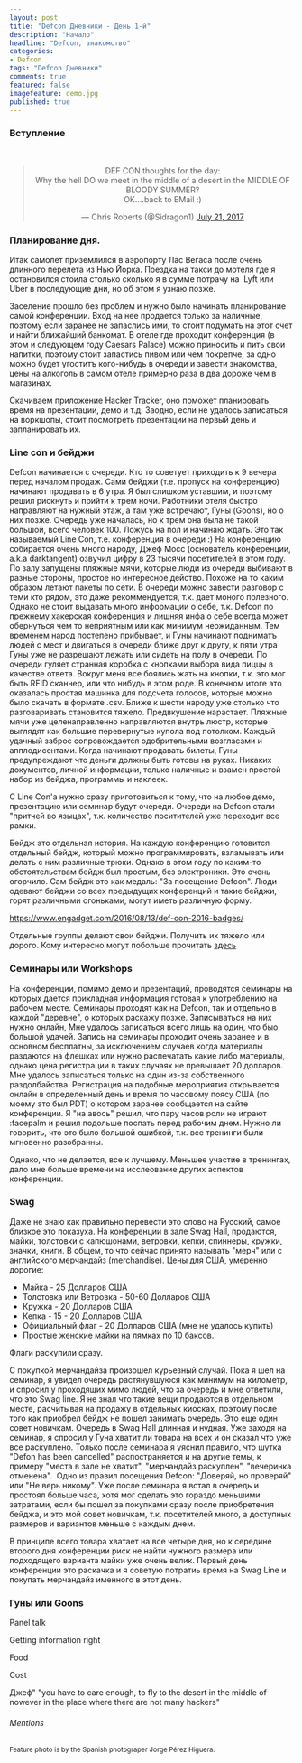 ```yaml
---
layout: post
title: "Defcon Дневники - День 1-й"
description: "Начало"
headline: "Defcon, знакомство"
categories: 
- Defcon 
tags: "Defcon Дневники"
comments: true
featured: false
imagefeature: demo.jpg
published: true 
---
```


### Вступление

<br>
<center>
<blockquote class="twitter-tweet" data-lang="en"><p lang="en" dir="ltr">DEF CON thoughts for the day:<br>Why the hell DO we meet in the middle of a desert in the MIDDLE OF BLOODY SUMMER?<br>OK....back to EMail :)</p>&mdash; Chris Roberts (@Sidragon1) <a href="https://twitter.com/Sidragon1/status/888479193817911297">July 21, 2017</a></blockquote>
<script async src="//platform.twitter.com/widgets.js" charset="utf-8"></script>
</center>

### Планирование дня.

Итак самолет приземлился в аэропорту Лас Вегаса после очень длинного перелета из Нью Йорка. Поездка на такси до мотеля где я остановился стоила столько сколько я в сумме потрачу на  Lyft или Uber в последующие дни, но об этом я узнаю позже. 

Заселение прошло без проблем и нужно было начинать планирование самой конференции. Вход на нее продается только за наличные, поэтому если заранее не запаслись ими, то стоит подумать на этот счет и найти ближайший банкомат. В отеле где проходит конференция (в этом и следующем году Caesars Palace) можно приносить и пить свои напитки, поэтому стоит запастись пивом или чем покрепче, за одно можно будет угоститъ кого-нибудь в очереди и завести знакомства, цены на алкоголь в самом отеле примерно раза в два дороже чем в магазинах. 

Скачиваем приложение Hacker Tracker, оно поможет планировать время на презентации, демо и т.д. Заодно, если не удалось записаться на воркшопы, стоит посмотреть презентации на первый день и запланировать их.

### Line con и бейджи

Defcon начинается с очереди. Кто то советует приходить к 9 вечера перед началом продаж. Сами бейджи (т.е. пропуск на конференцию) начинают продавать в 6 утра. Я был слишком уставшим, и поэтому решил рискнуть и прийти к трем ночи. Работники отеля быстро направляют на нужный этаж, а там уже встречают, Гуны (Goons), но о них позже. Очередь уже началась, но к трем она была не такой большой, всего человек 100. Ложусь на пол и начинаю ждать. Это так называемый Line Con, т.е. конференция в очереди :)
На конференцию собирается очень много народу, Джеф Мосс (основатель конференции, a.k.a darktangent) озвучил цифру в 23 тысячи посетителей в этом году.
По залу запущены пляжные мячи, которые люди из очереди выбивают в разные стороны, простое но интересное действо. Похоже на то каким образом летают пакеты по сети. В очереди можно завести разговор с теми кто рядом, это даже рекоммендуется, т.к. дает моного полезного. Однако не стоит выдавать много информации о себе, т.к. Defcon по прежнему хакерская конференция и лишняя инфа о себе всегда может обернуться чем то неприятным или как минимум неожиданным. 
Тем временем народ постепено прибывает, и Гуны начинают подниматъ людей с мест и двигаться в очереди ближе друг к другу, к пяти утра Гуны уже не разрешают лежать или сидеть на полу в очереди. 
По очереди гуляет странная коробка с кнопками выбора вида пиццы в качестве ответа. Вокруг меня все боялись жать на кнопки, т.к. это мог быть RFID сканнер, или что нибудь в этом роде. В конечном итоге это оказалась простая машинка для подсчета голосов, которые можно было скачать в формате .csv. Ближе к шести народу уже столько что разговаривать становится тяжело. Предвкушение нарастает. Пляжные мячи уже целенаправленно направляются внутрь люстр, которые выглядят как большие перевернутые купола под потолком. Каждый удачный заброс сопровождается одобрительными возгласами и апплодисентами.
Когда начинают продавать билеты, Гуны предупреждают что деньги должны быть готовы на руках. Никаких документов, личной информации, только наличные и взамен простой набор из бейджа, программы и наклеек. 

С Line Con'а нужно сразу приготовиться к тому, что на любое демо, презентацию или семинар будут очереди. Очереди на Defcon стали  "притчей во языцах", т.к. количество поситителей уже переходит все рамки. 

Бейдж это отдельная история. На каждую конференцию готовится отдельный бейдж, который можно программировать, взламывать или делать с ним различные трюки. Однако в этом году по каким-то обстоятельствам бейдж был простым, без электроники. Это очень огорчило. Сам бейдж это как медаль: "За посещение Defcon". Люди одевают бейджи со всех предыдущих конференций и такие бейджи, горят различными огоньками, могут иметь различную форму.

https://www.engadget.com/2016/08/13/def-con-2016-badges/

Отдельные группы делают свои бейджи. Получить их тяжело или дорого. Кому интересно могут побольше прочитать [здесь](https://www.engadget.com/2017/07/31/def-con-badge-culture/)

### Семинары или Workshops

На конференции, помимо демо и презентаций, проводятся семинары на которых дается прикладная информация готовая к употреблению на рабочем месте. Семинары проходят как на Defcon, так и отдельно в каждой "деревне", о которых раскажу позже. Записываться на них нужно онлайн, Мне удалось записаться всего лишь на один, что быо большой удачей. Запись на семинары проходит очень заранее и в основном бесплатны, за исключением случаев когда материалы раздаются на флешках или нужно распечатать какие либо материалы, однако цена регистрации в таких случаях не превышает 20 долларов. Мне удалось записаться только на один из-за собственного раздолбайства. Регистрация на подобные мероприятия открывается онлайн в определенный день и время по часовому поясу США (по моему это был PDT) о котором заранее сообщается на сайте конференции. Я "на авось" решил, что пару часов роли не играют :facepalm и решил подольше поспать перед рабочим днем. Нужно ли говорить, что это было большой ошибкой, т.к. все тренинги были мгновенно разобранны.  

Однако, что не делается, все к лучшему. Меньшее участие в тренингах, дало мне больше времени на исслеование других аспектов конференции. 

### Swag

Даже не знаю как правильно перевести это слово на Русский, самое близкое это показуха. На конференции в зале Swag Hall, продаются, майки, толстовки с капюшонами, ветровки, кепки, спиннеры, кружки, значки, книги. В общем, то что сейчас принято называть "мерч" или с английского мерчандайз (merchandise). Цены для США, умеренно дорогие:

* Майка - 25 Долларов США
* Толстовка или Ветровка - 50-60 Долларов США
* Кружка - 20 Долларов США
* Кепка - 15 - 20 Долларов США
* Официальный флаг - 20 Долларов США (мне не удалось купить)
* Простые женские майки на лямках по 10 баксов. 

Флаги раскупили сразу. 

С покупкой мерчандайза произошел курьезный случай. Пока я шел на семинар, я увидел очередь растянувшуюся как минимум на километр, и спросил у проходящих мимо людей, что за очередь и мне ответили, что это Swag line. Я не знал что такие вещи продаются в отдельном месте, расчитывая на продажу в отдельных киосках, поэтому после того как приобрел бейдж не пошел занимать очередь. Это еще один совет новичкам. Очередь в Swag Hall длинная и нудная. Уже заходя на семинар, я спросил у Гуна хватит ли товара на всех и он сказал что уже все раскуплено. Только после семинара я уяснил правило, что шутка "Defon has been cancelled" распостраняется и на другие темы, к примеру "места в зале не хватит", "мерчандайз раскуплен", "вечеринка отменена".  Одно из правил посещения Defcon: "Доверяй, но проверяй" или "Не верь никому".
Уже после семинара я встал в очередь и простоял больше часа, хотя мог сделать это гораздо меньшими затратами, если бы пошел за покупками сразу после приобретения бейджа, и это мой совет новичкам, т.к. посетителей много, а доступных размеров и вариантов меньше с каждым днем. 

В принципе всего товара хватает на все четыре дня, но к середине второго дня конференции риск не найти нужного размера или подходящего варианта майки уже очень велик. Первый день конференции это раскачка и я советую потратиь время на Swag Line и покупать мерчандайз именного в этот день.

### Гуны или Goons



Panel talk


Getting information right

Food

Cost


Джеф" "you have to care enough, to fly to the desert in the middle of nowever in the place where there are not many hackers"

###### Mentions
<small>Feature photo is by the Spanish photograper Jorge Pérez Higuera. </small>